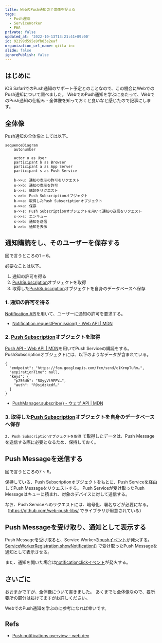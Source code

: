 ```yaml
---
title: WebのPush通知の全体像を捉える
tags:
  - Push通知
  - ServiceWorker
  - PWA
private: false
updated_at: '2022-10-13T13:21:41+09:00'
id: 92199d595e9fb83e2eaf
organization_url_name: qiita-inc
slide: false
ignorePublish: false
---
```

## はじめに

iOS SafariでのPush通知のサポート予定とのことなので、この機会にWebでのPush通知について調べました。
WebでのPush通知を学ぶにあたって、WebでのPush通知の仕組み・全体像を知っておくと良いなと感じたので記事にします。

## 全体像

Push通知の全体像としては以下。

```mermaid
sequenceDiagram
    autonumber

    actor u as User
    participant b as Browser
    participant a as App Server
    participant s as Push Service

    b->>u: 通知の表示の許可をリクエスト
    u->>b: 通知の表示を許可
    b->>s: 購読をリクエスト
    s->>b: Push Subscriptionオブジェクト
    b->>a: 取得したPush Subscriptionオブジェクト
    a->>a: 保存
    a->>s: Push Subscriptionオブジェクトを用いて通知の送信をリクエスト
    s->>s: エンキュー
    s->>b: 通知を送信
    b->>b: 通知を表示
```

## 通知購読をし、そのユーザーを保存する

図で言うところの1 ~ 6。

必要なことは以下。

1. 通知の許可を得る
1. [PushSubscription](https://developer.mozilla.org/ja/docs/Web/API/PushSubscription)オブジェクトを取得
1. 取得した[PushSubscription](https://developer.mozilla.org/ja/docs/Web/API/PushSubscription)オブジェクトを自身のデータベースへ保存

### 1. 通知の許可を得る

[Notification API](https://developer.mozilla.org/ja/docs/Web/API/Notifications_API)を用いて、ユーザーに通知の許可を要求する。

- [Notification.requestPermission() - Web API | MDN](https://developer.mozilla.org/ja/docs/Web/API/Notification/requestPermission)

### 2. [Push Subscription](https://developer.mozilla.org/ja/docs/Web/API/PushSubscription)オブジェクトを取得

[Push API - Web API | MDN](https://developer.mozilla.org/ja/docs/Web/API/Push_API)を用いてPush Serviceの購読をする。
PushSubscriptionオブジェクトには、以下のようなデータが含まれている。

```json:PushSubscriptionオブジェクトの例
{
  "endpoint": "https://fcm.googleapis.com/fcm/send/c1KrmpTuRm…",
  "expirationTime": null,
  "keys": {
    "p256dh": "BGyyVt9FFV…",
    "auth": "R9sidzkcdf…"
  }
}
```

- [PushManager.subscribe() - ウェブ API | MDN](https://developer.mozilla.org/ja/docs/Web/API/PushManager/subscribe)

### 3. 取得した[Push Subscription](https://developer.mozilla.org/ja/docs/Web/API/PushSubscription)オブジェクトを自身のデータベースへ保存

`2. Push Subscriptionオブジェクトを取得` で取得したデータは、Push Messageを送信する際に必要となるため、保持しておく。

## Push Messageを送信する

図で言うところの7 ~ 9。

保持している、Push Subscriptionオブジェクトをもとに、Push Serviceを経由してPush Messageをリクエストする。
Push Serviceが受け取ったPush Messageはキューに積まれ、対象のデバイスに対して送信する。

なお、Push Serviceへのリクエストには、暗号化、署名などが必要になる。
（https://github.com/web-push-libs/ でライブラリが用意されている）

## Push Messageを受け取り、通知として表示する

Push Messageを受け取ると、Service Workerの[pushイベント](https://developer.mozilla.org/ja/docs/Web/API/ServiceWorkerGlobalScope/push_event)が発火する。
[ServiceWorkerRegistration.showNotification()](https://developer.mozilla.org/ja/docs/Web/API/ServiceWorkerRegistration/showNotification) で受け取ったPush Messageを通知として表示させる。

また、通知を開いた場合は[notificationclickイベント](https://developer.mozilla.org/ja/docs/Web/API/ServiceWorkerGlobalScope/notificationclick_event)が発火する。

## さいごに

おおまかですが、全体像について書きました。
あくまでも全体像なので、要所要所の部分は抜けてますがお許しください。

WebでのPush通知を学ぶのに参考になれば幸いです。

## Refs

- [Push notifications overview - web.dev](https://web.dev/push-notifications-overview/)
